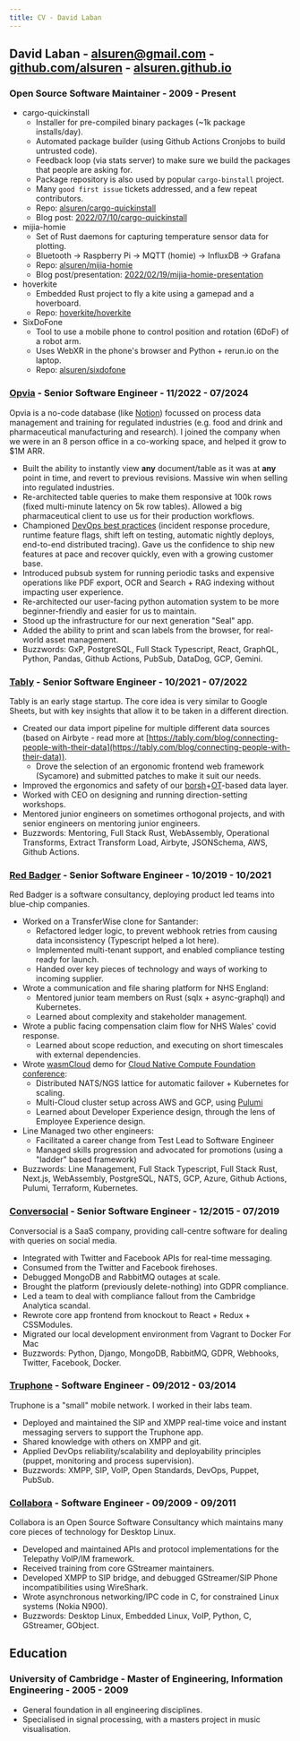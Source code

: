 ```yaml
---
title: CV - David Laban
---
```


## David Laban - [alsuren@gmail.com](mailto:alsuren@gmail.com) - [github.com/alsuren](https://github.com/alsuren) - [alsuren.github.io](https://alsuren.github.com)

### Open Source Software Maintainer - 2009 - Present

* cargo-quickinstall
    * Installer for pre-compiled binary packages (~1k package installs/day).
    * Automated package builder (using Github Actions Cronjobs to build untrusted code).
    * Feedback loop (via stats server) to make sure we build the packages that people are asking for.
    * Package repository is also used by popular `cargo-binstall` project.
    * Many `good first issue` tickets addressed, and a few repeat contributors.
    * Repo: [alsuren/cargo-quickinstall](https://github.com/alsuren/cargo-quickinstall)
    * Blog post: [2022/07/10/cargo-quickinstall](https://alsuren.github.io/2022/07/10/cargo-quickinstall.html)
* mijia-homie
    * Set of Rust daemons for capturing temperature sensor data for plotting.
    * Bluetooth -> Raspberry Pi -> MQTT (homie) -> InfluxDB -> Grafana
    * Repo: [alsuren/mijia-homie](https://github.com/alsuren/mijia-homie)
    * Blog post/presentation: [2022/02/19/mijia-homie-presentation](https://alsuren.github.io/2022/02/19/mijia-homie-presentation.html)
* hoverkite
    * Embedded Rust project to fly a kite using a gamepad and a hoverboard.
    * Repo: [hoverkite/hoverkite](https://github.com/hoverkite/hoverkite)
* SixDoFone
    * Tool to use a mobile phone to control position and rotation (6DoF) of a robot arm.
    * Uses WebXR in the phone's browser and Python + rerun.io on the laptop.
    * Repo: [alsuren/sixdofone](https://github.com/alsuren/sixdofone)


### [Opvia](https://opvia.io) - Senior Software Engineer - 11/2022 - 07/2024

Opvia is a no-code database (like [Notion](https://www.notion.so)) focussed on process data management and training for regulated industries (e.g. food and drink and pharmaceutical manufacturing and research). I joined the company when we were in an 8 person office in a co-working space, and helped it grow to $1M ARR.

* Built the ability to instantly view **any** document/table as it was at **any** point in time, and revert to previous revisions. Massive win when selling into regulated industries.
* Re-architected table queries to make them responsive at 100k rows (fixed multi-minute latency on 5k row tables). Allowed a big pharmaceutical client to use us for their production workflows.
* Championed [DevOps best practices](https://www.oreilly.com/library/view/accelerate/9781457191435/) (incident response procedure, runtime feature flags, shift left on testing, automatic nightly deploys, end-to-end distributed tracing). Gave us the confidence to ship new features at pace and recover quickly, even with a growing customer base.
* Introduced pubsub system for running periodic tasks and expensive operations like PDF export, OCR and Search + RAG indexing without impacting user experience.
* Re-architected our user-facing python automation system to be more beginner-friendly and easier for us to maintain.
* Stood up the infrastructure for our next generation "Seal" app.
* Added the ability to print and scan labels from the browser, for real-world asset management.
* Buzzwords: GxP, PostgreSQL, Full Stack Typescript, React, GraphQL, Python, Pandas, Github Actions, PubSub, DataDog, GCP, Gemini.



### [Tably](https://tably.com) - Senior Software Engineer - 10/2021 - 07/2022

Tably is an early stage startup. The core idea is very similar to Google Sheets, but with key insights that allow it to be taken in a different direction.

* Created our data import pipeline for multiple different data sources (based on Airbyte - read more at [https://tably.com/blog/connecting-people-with-their-data](https://tably.com/blog/connecting-people-with-their-data)).
  * Drove the selection of an ergonomic frontend web framework (Sycamore) and submitted patches to make it suit our needs.
* Improved the ergonomics and safety of our [borsh](https://borsh.io/)+[OT](https://en.wikipedia.org/wiki/Operational_transformation)-based data layer.
* Worked with CEO on designing and running direction-setting workshops.
* Mentored junior engineers on sometimes orthogonal projects, and with senior engineers on mentoring junior engineers.
* Buzzwords: Mentoring, Full Stack Rust, WebAssembly, Operational Transforms, Extract Transform Load, Airbyte, JSONSchema, AWS, Github Actions.

### [Red Badger](https://red-badger.com) - Senior Software Engineer - 10/2019 - 10/2021

Red Badger is a software consultancy, deploying product led teams into blue-chip companies.

* Worked on a TransferWise clone for Santander:
  * Refactored ledger logic, to prevent webhook retries from causing data inconsistency (Typescript helped a lot here).
  * Implemented multi-tenant support, and enabled compliance testing ready for launch.
  * Handed over key pieces of technology and ways of working to incoming supplier.
* Wrote a communication and file sharing platform for NHS England:
  * Mentored junior team members on Rust (sqlx + async-graphql) and Kubernetes.
  * Learned about complexity and stakeholder management.
* Wrote a public facing compensation claim flow for NHS Wales' covid response.
  * Learned about scope reduction, and executing on short timescales with external dependencies.
* Wrote [wasmCloud](https://wasmcloud.dev/) demo for [Cloud Native Compute Foundation conference](https://www.youtube.com/watch?v=krbx09oJ2Q8):
  * Distributed NATS/NGS lattice for automatic failover + Kubernetes for scaling.
  * Multi-Cloud cluster setup across AWS and GCP, using [Pulumi](https://www.pulumi.com/)
  * Learned about Developer Experience design, through the lens of Employee Experience design.
* Line Managed two other engineers:
  * Facilitated a career change from Test Lead to Software Engineer
  * Managed skills progression and advocated for promotions (using a "ladder" based framework)
* Buzzwords: Line Management, Full Stack Typescript, Full Stack Rust, Next.js, WebAssembly, PostgreSQL, NATS, GCP, Azure, Github Actions, Pulumi, Terraform, Kubernetes.

### [Conversocial](https://conversocial.com) - Senior Software Engineer - 12/2015 - 07/2019

Conversocial is a SaaS company, providing call-centre software for dealing with queries on social media.

* Integrated with Twitter and Facebook APIs for real-time messaging.
* Consumed from the Twitter and Facebook firehoses.
* Debugged MongoDB and RabbitMQ outages at scale.
* Brought the platform (previously delete-nothing) into GDPR compliance.
* Led a team to deal with compliance fallout from the Cambridge Analytica scandal.
* Rewrote core app frontend from knockout to React + Redux + CSSModules.
* Migrated our local development environment from Vagrant to Docker For Mac
* Buzzwords: Python, Django, MongoDB, RabbitMQ, GDPR, Webhooks, Twitter, Facebook, Docker.

### [Truphone](https://truphone.com) - Software Engineer - 09/2012 - 03/2014

Truphone is a "small" mobile network. I worked in their labs team.

* Deployed and maintained the SIP and XMPP real-time voice and instant messaging servers to support the Truphone app.
* Shared knowledge with others on XMPP and git.
* Applied DevOps reliability/scalability and deployability principles (puppet, monitoring and process supervision).
* Buzzwords: XMPP, SIP, VoIP, Open Standards, DevOps, Puppet, PubSub.

### [Collabora](https://collabora.com) - Software Engineer - 09/2009 - 09/2011

Collabora is an Open Source Software Consultancy which maintains many core pieces of technology for Desktop Linux.

* Developed and maintained APIs and protocol implementations for the Telepathy VoIP/IM framework.
* Received training from core GStreamer maintainers.
* Developed XMPP to SIP bridge, and debugged GStreamer/SIP Phone incompatibilities using WireShark.
* Wrote asynchronous networking/IPC code in C, for constrained Linux systems (Nokia N900).
* Buzzwords: Desktop Linux, Embedded Linux, VoIP, Python, C, GStreamer, GObject.


## Education

### University of Cambridge - Master of Engineering, Information Engineering - 2005 - 2009

* General foundation in all engineering disciplines.
* Specialised in signal processing, with a masters project in music visualisation.

